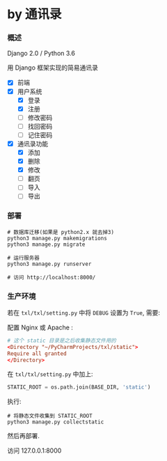# by 通讯录

### 概述

Django 2.0 / Python 3.6

用 Django 框架实现的简易通讯录

- [x] 前端
- [x] 用户系统
    - [x] 登录
    - [x] 注册
    - [ ] 修改密码
    - [ ] 找回密码
    - [ ] 记住密码  
- [x] 通讯录功能
    - [x] 添加
    - [x] 删除
    - [x] 修改
    - [ ] 翻页
    - [ ] 导入  
    - [ ] 导出

### 部署

```shell
# 数据库迁移(如果是 python2.x 就去掉3)
python3 manage.py makemigrations
python3 manage.py migrate 

# 运行服务器
python3 manage.py runserver

# 访问 http://localhost:8000/
```

### 生产环境

若在 `txl/txl/setting.py` 中将 `DEBUG` 设置为 `True`, 需要:

配置 Nginx 或 Apache :

```conf
# 这个 static 目录是之后收集静态文件用的
<Directory "~/PyCharmProjects/txl/static">
Require all granted
</Directory>
```

在 `txl/txl/setting.py` 中加上:

```python
STATIC_ROOT = os.path.join(BASE_DIR, 'static')
```

执行:
```shell
# 将静态文件收集到 STATIC_ROOT
python3 manage.py collectstatic 
```

然后再部署.

访问 127.0.0.1:8000

